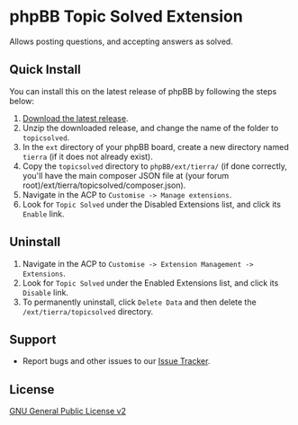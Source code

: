 # phpBB Topic Solved Extension

Allows posting questions, and accepting answers as solved.

## Quick Install

You can install this on the latest release of phpBB by following the steps below:

1. [Download the latest release](https://github.com/tierra/phpbb-topic-solved/releases).
2. Unzip the downloaded release, and change the name of the folder to
   `topicsolved`.
3. In the `ext` directory of your phpBB board, create a new directory named
   `tierra` (if it does not already exist).
4. Copy the `topicsolved` directory to `phpBB/ext/tierra/` (if done correctly,
   you'll have the main composer JSON file at
   (your forum root)/ext/tierra/topicsolved/composer.json).
5. Navigate in the ACP to `Customise -> Manage extensions`.
6. Look for `Topic Solved` under the Disabled Extensions list, and click its
   `Enable` link.

## Uninstall

1. Navigate in the ACP to `Customise -> Extension Management -> Extensions`.
2. Look for `Topic Solved` under the Enabled Extensions list, and click its
   `Disable` link.
3. To permanently uninstall, click `Delete Data` and then delete the
   `/ext/tierra/topicsolved` directory.

## Support

* Report bugs and other issues to our
  [Issue Tracker](https://github.com/tierra/phpbb-topic-solved/issues).

## License

[GNU General Public License v2](http://opensource.org/licenses/GPL-2.0)
